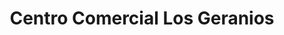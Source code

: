---
title: "Centro Comercial Los Geranios"
url: /caracas/centro-comercial-los-geranios/
shop: centro comercial
---
